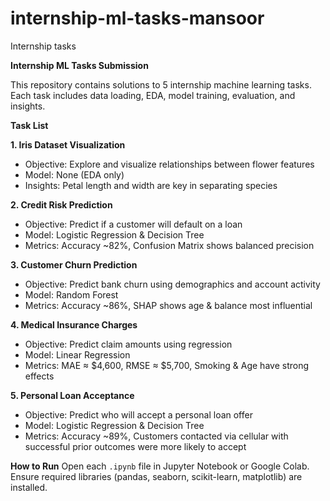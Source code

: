 # internship-ml-tasks-mansoor

Internship tasks

 **Internship ML Tasks Submission**
 
This repository contains solutions to 5 internship machine learning tasks. Each task includes data loading, EDA, model training, evaluation, and insights.

  **Task List**
  
 **1. Iris Dataset Visualization**
- Objective: Explore and visualize relationships between flower features
- Model: None (EDA only)
- Insights: Petal length and width are key in separating species

**2. Credit Risk Prediction**
- Objective: Predict if a customer will default on a loan
- Model: Logistic Regression & Decision Tree
- Metrics: Accuracy ~82%, Confusion Matrix shows balanced precision

**3. Customer Churn Prediction**
- Objective: Predict bank churn using demographics and account activity
- Model: Random Forest
- Metrics: Accuracy ~86%, SHAP shows age & balance most influential

**4. Medical Insurance Charges**
- Objective: Predict claim amounts using regression
- Model: Linear Regression
- Metrics: MAE ≈ $4,600, RMSE ≈ $5,700, Smoking & Age have strong effects

**5. Personal Loan Acceptance**
- Objective: Predict who will accept a personal loan offer
- Model: Logistic Regression & Decision Tree
- Metrics: Accuracy ~89%, Customers contacted via cellular with successful prior outcomes were more likely to accept


**How to Run**
Open each `.ipynb` file in Jupyter Notebook or Google Colab. Ensure required libraries (pandas, seaborn, scikit-learn, matplotlib) are installed.
